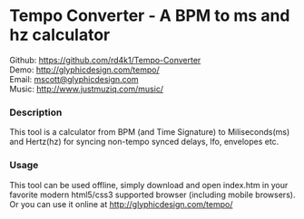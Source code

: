Tempo Converter - A BPM to ms and hz calculator
===============================================

Github: https://github.com/rd4k1/Tempo-Converter<br/>
Demo: http://glyphicdesign.com/tempo/<br/>
Email: mscott@glyphicdesign.com<br/>
Music: http://www.justmuziq.com/music/<br/>

### Description
This tool is a calculator from BPM (and Time Signature) to Miliseconds(ms) and Hertz(hz) for syncing non-tempo synced delays, lfo, envelopes etc.

### Usage
This tool can be used offline, simply download and open index.htm in your favorite modern html5/css3 supported browser (including mobile browsers). Or you can use it online at http://glyphicdesign.com/tempo/
